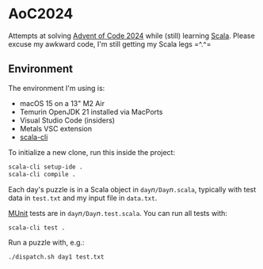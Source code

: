 # AoC2024

Attempts at solving [Advent of Code 2024](https://adventofcode.com/2024) while
(still) learning [Scala](https://www.scala-lang.org/).
Please excuse my awkward code, I'm still getting my Scala legs =^.^=

## Environment

The environment I'm using is:

* macOS 15 on a 13" M2 Air
* Temurin OpenJDK 21 installed via MacPorts
* Visual Studio Code (insiders)
* Metals VSC extension
* [scala-cli](https://scala-cli.virtuslab.org/)

To initialize a new clone, run this inside the project:

```bash
scala-cli setup-ide .
scala-cli compile .
```

Each day's puzzle is in a Scala object in `day`*n*`/Day`*n*`.scala`, typically with test data in `test.txt` and my input file in `data.txt`.

[MUnit](https://scalameta.org/munit/) tests are in `day`*n*`/Day`*n*`.test.scala`.
You can run all tests with:

```bash
scala-cli test .
```

Run a puzzle with, e.g.:

```bash
./dispatch.sh day1 test.txt
```
